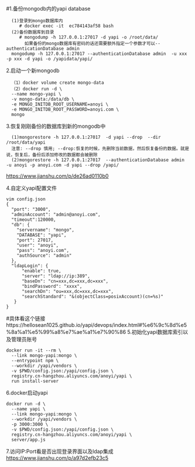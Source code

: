 #1.备份mongodb内的yapi database
```
  (1)登录到mongo数据库内 
     # docker exec -it  ec784143af58 bash
  (2)备份数据库到目录
     # mongodump -h 127.0.0.1:27017 -d yapi -o /root/data/
       如果备份的mongo数据库有密码的话还需要额外指定一个参数才可以--authenticationDatabase admin
  mongodump -h 127.0.0.1:27017 --authenticationDatabase admin  -u xxx -p xxx -d yapi -o /yapidata/yapi/      
```
2.启动一个新mongodb
```
  （1）docker volume create mongo-data
  （2）docker run -d \
  --name mongo-yapi \
  -v mongo-data:/data/db \
  -e MONGO_INITDB_ROOT_USERNAME=anoyi \
  -e MONGO_INITDB_ROOT_PASSWORD=anoyi.com \
  mongo
```
3.恢复刚刚备份的数据库到新的mongodb中
```
  (1)mongorestore -h 127.0.0.1:27017  -d yapi --drop  --dir /root/data/yapi
  注意: --drop 慎用; --drop:恢复的时候，先删除当前数据，然后恢复备份的数据。就是说，恢复后，备份后添加修改的数据都会被删除
  (2)mongorestore -h 127.0.0.1:27017  --authenticationDatabase admin    -u anoyi -p anoyi.com -d yapi --drop /yapi/
```
https://www.jianshu.com/p/de26ad0110b0


4.自定义yapi配置文件
```
vim config.json
{
  "port": "3000",
  "adminAccount": "admin@anoyi.com",
  "timeout":120000,
  "db": {
    "servername": "mongo",
    "DATABASE": "yapi",
    "port": 27017,
    "user": "anoyi",
    "pass": "anoyi.com",
    "authSource": "admin"
  },
  "ldapLogin": {
      "enable": true,
      "server": "ldap://ip:389",
      "baseDn": "cn=xxx,dc=xxx,dc=xxx",
      "bindPassword": "xxxx",
      "searchDn": "ou=xxx,dc=xxx,dc=xxx",
      "searchStandard": "&(objectClass=posixAccount)(cn=%s)"
   }
}
```
#具体看这个链接https://hellosean1025.github.io/yapi/devops/index.html#%e6%9c%8d%e5%8a%a1%e5%99%a8%e7%ae%a1%e7%90%86
5.初始化yapi数据库索引以及管理员账号
```
docker run -it --rm \
  --link mongo-yapi:mongo \
  --entrypoint npm \
  --workdir /yapi/vendors \
  -v $PWD/config.json:/yapi/config.json \
  registry.cn-hangzhou.aliyuncs.com/anoyi/yapi \
  run install-server
```
6.docker启动yapi
```
docker run -d \
  --name yapi \
  --link mongo-yapi:mongo \
  --workdir /yapi/vendors \
  -p 3000:3000 \
  -v $PWD/config.json:/yapi/config.json \
  registry.cn-hangzhou.aliyuncs.com/anoyi/yapi \
  server/app.js
```
7.访问IP:Port看是否出现登录界面以及ldap集成
https://www.jianshu.com/p/a97d2efb23c5



